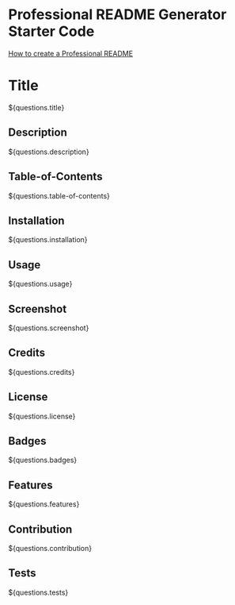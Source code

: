 # Professional README Generator Starter Code

[How to create a Professional README](https://coding-boot-camp.github.io/full-stack/github/professional-readme-guide)

# Title
 ${questions.title}



## Description

${questions.description}

## Table-of-Contents

${questions.table-of-contents}

## Installation

${questions.installation}

## Usage

${questions.usage}

## Screenshot

${questions.screenshot}

## Credits

${questions.credits}

## License

${questions.license}

## Badges

${questions.badges}

## Features

${questions.features}

## Contribution

${questions.contribution}

## Tests

${questions.tests}
